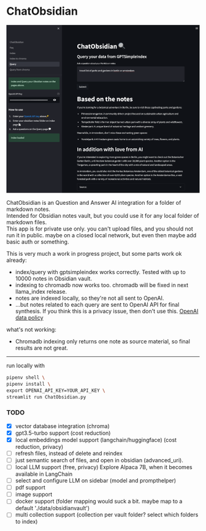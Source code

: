 # ChatObsidian
  
![Screenshot](./docs/screenshot1.png)

ChatObsidian is an Question and Answer AI integration for a folder of markdown notes.  
Intended for Obsidian notes vault, but you could use it for any local folder of markdown files.  
This app is for private use only. you can't upload files, and you should not run it in public. maybe on a closed local network, but even then maybe add basic auth or something.  

This is very much a work in progress project, but some parts work ok already:  

- index/query with gptsimpleindex works correctly. Tested with up to 10000 notes in Obsidian vault.
- indexing to chromadb now works too. chromadb will be fixed in next llama_index release.
- notes are indexed locally, so they're not all sent to OpenAI.
- ...but notes related to each query are sent to OpenAI API for final synthesis. If you think this is a privacy issue, then don't use this. [OpenAI data policy](https://openai.com/policies/api-data-usage-policies)

what's not working:  

- Chromadb indexing only returns one note as source material, so final results are not great.  

---  
  
run locally with

```bash
pipenv shell \
pipenv install \
export OPENAI_API_KEY=YOUR_API_KEY \
streamlit run ChatObsidian.py
```

### TODO

- [x] vector database integration (chroma)
- [x] gpt3.5-turbo support (cost reduction)
- [x] local embeddings model support (langchain/huggingface) (cost reduction, privacy)
- [ ] refresh files, instead of delete and reindex
- [ ] just semantic search of files, and open in obsidian (advanced_uri).
- [ ] local LLM support (free, privacy) Explore Alpaca 7B, when it becomes available in LangChain
- [ ] select and configure LLM on sidebar (model and prompthelper)
- [ ] pdf support
- [ ] image support
- [ ] docker support (folder mapping would suck a bit. maybe map to a default './data/obsidianvault')
- [ ] multi collection support (collection per vault folder? select which folders to index)
